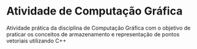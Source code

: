 # Atividade de Computação Gráfica

Atividade prática da disciplina de Computação Gráfica com o objetivo de praticar os conceitos de armazenamento e representação de pontos vetoriais utilizando C++

